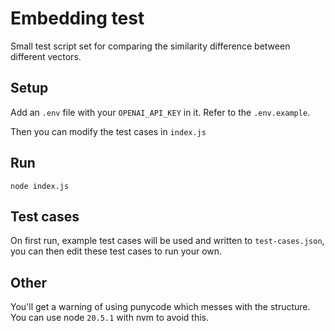 # Embedding test

Small test script set for comparing the similarity difference between different vectors.

## Setup

Add an `.env` file with your `OPENAI_API_KEY` in it. Refer to the `.env.example`.

Then you can modify the test cases in `index.js`

## Run

```shell
node index.js
```

## Test cases

On first run, example test cases will be used and written to `test-cases.json`, you can then edit these test cases to run your own.


## Other

You'll get a warning of using punycode which messes with the structure. You can use node `20.5.1` with nvm to avoid this.